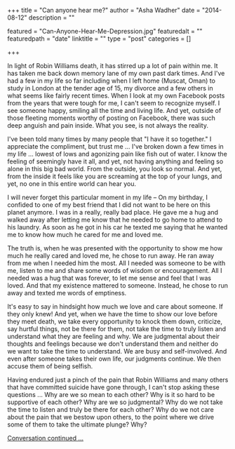 +++
title = "Can anyone hear me?"
author = "Asha Wadher"
date = "2014-08-12"
description = ""

featured = "Can-Anyone-Hear-Me-Depression.jpg"
featuredalt = ""
featuredpath = "date"
linktitle = ""
type = "post"
categories = []

+++

In light of Robin Williams death, it has stirred up a lot of pain within me. It has taken me back down memory lane of my own past dark times. And I've had a few in my life so far including when I left home (Muscat, Oman) to study in London at the tender age of 15, my divorce and a few others in what seems like fairly recent times. When I look at my own Facebook posts from the years that were tough for me, I can't seem to recognize myself. I see someone happy, smiling all the time and living life. And yet, outside of those fleeting moments worthy of posting on Facebook, there was such deep anguish and pain inside. What you see, is not always the reality.

I've been told many times by many people that "I have it so together." I appreciate the compliment, but trust me ...
 I've broken down a few times in my life ...
 lowest of lows and agonizing pain like fish out of water. I know the feeling of seemingly have it all, and yet, not having anything and feeling so alone in this big bad world. From the outside, you look so normal. And yet, from the inside it feels like you are screaming at the top of your lungs, and yet, no one in this entire world can hear you.

I will never forget this particular moment in my life – On my birthday, I confided to one of my best friend that I did not want to be here on this planet anymore. I was in a really, really bad place. He gave me a hug and walked away after letting me know that he needed to go home to attend to his laundry. As soon as he got in his car he texted me saying that he wanted me to know how much he cared for me and loved me.

The truth is, when he was presented with the opportunity to show me how much he really cared and loved me, he chose to run away. He ran away from me when I needed him the most. All I needed was someone to be with me, listen to me and share some words of wisdom or encouragement. All I needed was a hug that was forever, to let me sense and feel that I was loved. And that my existence mattered to someone. Instead, he chose to run away and texted me words of emptiness.

It's easy to say in hindsight how much we love and care about someone. If they only knew! And yet, when we have the time to show our love before they meet death, we take every opportunity to knock them down, criticize, say hurtful things, not be there for them, not take the time to truly listen and understand what they are feeling and why. We are judgmental about their thoughts and feelings because we don't understand them and neither do we want to take the time to understand.  We are busy and self-involved. And even after someone takes their own life, our judgments continue. We then accuse them of being selfish.

Having endured just a pinch of the pain that Robin Williams and many others that have committed suicide have gone through, I can't stop asking these questions ...
 Why are we so mean to each other? Why is it so hard to be supportive of each other? Why are we so judgmental? Why do we not take the time to listen and truly be there for each other? Why do we not care about the pain that we bestow upon others, to the point where we drive some of them to take the ultimate plunge? Why?

[Conversation continued ...
](/posts/can-anyone-hear-continued.html)
